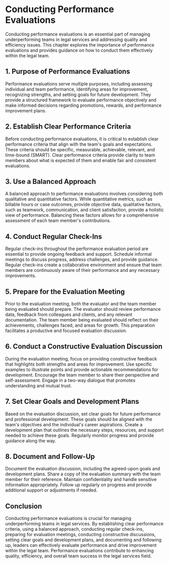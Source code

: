 # Conducting Performance Evaluations

Conducting performance evaluations is an essential part of managing underperforming teams in legal services and addressing quality and efficiency issues. This chapter explores the importance of performance evaluations and provides guidance on how to conduct them effectively within the legal team.

## 1\. Purpose of Performance Evaluations

Performance evaluations serve multiple purposes, including assessing individual and team performance, identifying areas for improvement, recognizing strengths, and setting goals for future development. They provide a structured framework to evaluate performance objectively and make informed decisions regarding promotions, rewards, and performance improvement plans.

## 2\. Establish Clear Performance Criteria

Before conducting performance evaluations, it is critical to establish clear performance criteria that align with the team's goals and expectations. These criteria should be specific, measurable, achievable, relevant, and time-bound (SMART). Clear performance criteria provide clarity to team members about what is expected of them and enable fair and consistent evaluations.

## 3\. Use a Balanced Approach

A balanced approach to performance evaluations involves considering both qualitative and quantitative factors. While quantitative metrics, such as billable hours or case outcomes, provide objective data, qualitative factors, such as teamwork, communication, and client satisfaction, provide a holistic view of performance. Balancing these factors allows for a comprehensive assessment of each team member's contributions.

## 4\. Conduct Regular Check-Ins

Regular check-ins throughout the performance evaluation period are essential to provide ongoing feedback and support. Schedule informal meetings to discuss progress, address challenges, and provide guidance. Regular check-ins create a collaborative environment and ensure that team members are continuously aware of their performance and any necessary improvements.

## 5\. Prepare for the Evaluation Meeting

Prior to the evaluation meeting, both the evaluator and the team member being evaluated should prepare. The evaluator should review performance data, feedback from colleagues and clients, and any relevant documentation. The team member being evaluated should reflect on their achievements, challenges faced, and areas for growth. This preparation facilitates a productive and focused evaluation discussion.

## 6\. Conduct a Constructive Evaluation Discussion

During the evaluation meeting, focus on providing constructive feedback that highlights both strengths and areas for improvement. Use specific examples to illustrate points and provide actionable recommendations for development. Encourage the team member to share their perspective and self-assessment. Engage in a two-way dialogue that promotes understanding and mutual trust.

## 7\. Set Clear Goals and Development Plans

Based on the evaluation discussion, set clear goals for future performance and professional development. These goals should be aligned with the team's objectives and the individual's career aspirations. Create a development plan that outlines the necessary steps, resources, and support needed to achieve these goals. Regularly monitor progress and provide guidance along the way.

## 8\. Document and Follow-Up

Document the evaluation discussion, including the agreed-upon goals and development plans. Share a copy of the evaluation summary with the team member for their reference. Maintain confidentiality and handle sensitive information appropriately. Follow up regularly on progress and provide additional support or adjustments if needed.

## Conclusion

Conducting performance evaluations is crucial for managing underperforming teams in legal services. By establishing clear performance criteria, using a balanced approach, conducting regular check-ins, preparing for evaluation meetings, conducting constructive discussions, setting clear goals and development plans, and documenting and following up, leaders can effectively evaluate performance and drive improvement within the legal team. Performance evaluations contribute to enhancing quality, efficiency, and overall team success in the legal services field.
